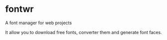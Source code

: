 # fontwr
A font manager for web projects

It allow you to download free fonts, converter them and generate font faces.
